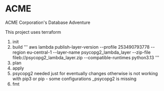 # ACME
ACME Corporation's Database Adventure


This project uses terraform

1. init 
2. build
'''
aws lambda publish-layer-version --profile 253490793778 --region eu-central-1 --layer-name psycopg2_lambda_layer --zip-file fileb://psycopg2_lambda_layer.zip --compatible-runtimes python3.13
'''
3. plan
4. apply
5. psycopg2 needed just for eventually changes otherwise is not working with pip3 or pip - some configurations _psycopg2 is missing 
6. fmt

